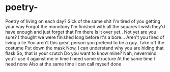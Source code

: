 # poetry-
Poetry 
of living on each day?
Sick of the same shit
I'm tired of you getting your way
Forgot the monotony
I'm finished with all the squares
I wish they'd have enough
and just forget that I'm there
Is it over yet..
Not yet are you sure?
I thought we were finished
long before it's a bore...
Aren't you tired of living a lie
You aren't this great person
you pretend to be a guy.
Take off the costume
Put down the mask
Now, I can understand
why you are hiding that flask
So, that is your crutch
Do you want to know mine?
Nah, nevermind
you'll use it against me in time
I need some structure
At the same time I need none
Also at the same time
I can call myself done
